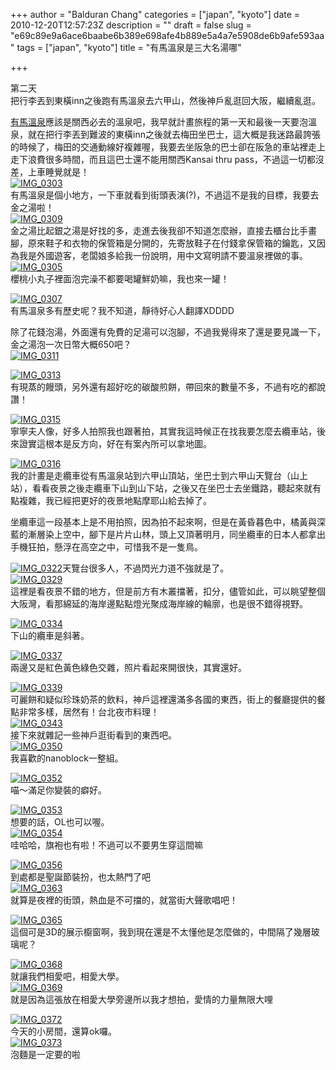 +++
author = "Balduran Chang"
categories = ["japan", "kyoto"]
date = 2010-12-20T12:57:23Z
description = ""
draft = false
slug = "e69c89e9a6ace6baabe6b389e698afe4b889e5a4a7e5908de6b9afe593aa"
tags = ["japan", "kyoto"]
title = "有馬溫泉是三大名湯哪"

+++


第二天  
 把行李丟到東橫inn之後跑有馬溫泉去六甲山，然後神戶亂逛回大阪，繼續亂逛。

[有馬溫泉](http://www.arima-onsen.com/)應該是關西必去的溫泉吧，我早就計畫旅程的第一天和最後一天要泡溫泉，就在把行李丟到難波的東橫inn之後就去梅田坐巴士，這大概是我迷路最誇張的時候了，梅田的交通動線好複雜喔，我要去坐阪急的巴士卻在阪急的車站裡走上走下浪費很多時間，而且這巴士還不能用關西Kansai thru pass，不過這一切都沒差，上車睡覺就是！  
[![IMG_0303](http://farm6.static.flickr.com/5003/5222713271_9b151e886e_m.jpg)](http://www.flickr.com/photos/balduran/5222713271/ "IMG_0303 by balduran, on Flickr")  
 有馬溫泉是個小地方，一下車就看到街頭表演(?)，不過這不是我的目標，我要去金之湯啦！  
[![IMG_0309](http://farm6.static.flickr.com/5046/5223315234_17c25243af_m.jpg)](http://www.flickr.com/photos/balduran/5223315234/ "IMG_0309 by balduran, on Flickr")  
 金之湯比起銀之湯是好找的多，走進去後我卻不知道怎麼辦，直接去櫃台比手畫腳，原來鞋子和衣物的保管箱是分開的，先寄放鞋子在付錢拿保管箱的鑰匙，又因為我是外國遊客，老闆娘多給我一份說明，用中文寫明請不要溫泉裡做的事。  
[![IMG_0305](http://farm5.static.flickr.com/4112/5223312204_8f59a7e983_m.jpg)](http://www.flickr.com/photos/balduran/5223312204/ "IMG_0305 by balduran, on Flickr")  
 櫻桃小丸子裡面泡完澡不都要喝罐鮮奶嘛，我也來一罐！

[![IMG_0307](http://farm6.static.flickr.com/5041/5223313826_6602c6791e_m.jpg)](http://www.flickr.com/photos/balduran/5223313826/ "IMG_0307 by balduran, on Flickr")  
 有馬溫泉多有歷史呢？我不知道，靜待好心人翻譯XDDDD

除了花錢泡湯，外面還有免費的足湯可以泡腳，不過我覺得來了還是要見識一下，金之湯泡一次日幣大概650吧？  
[![IMG_0311](http://farm6.static.flickr.com/5125/5222719547_6374135c4e_m.jpg)](http://www.flickr.com/photos/balduran/5222719547/ "IMG_0311 by balduran, on Flickr")

[![IMG_0313](http://farm5.static.flickr.com/4103/5223318424_50f9cc5b12_m.jpg)](http://www.flickr.com/photos/balduran/5223318424/ "IMG_0313 by balduran, on Flickr")  
 有現蒸的饅頭，另外還有超好吃的碳酸煎餅，帶回來的數量不多，不過有吃的都說讚！

[![IMG_0315](http://farm6.static.flickr.com/5088/5222722843_f75e39bbb0_m.jpg)](http://www.flickr.com/photos/balduran/5222722843/ "IMG_0315 by balduran, on Flickr")  
 寧寧夫人像，好多人拍照我也跟著拍，其實我這時候正在找我要怎麼去纜車站，後來證實這根本是反方向，好在有案內所可以拿地圖。

[![IMG_0316](http://farm6.static.flickr.com/5122/5223321044_01c69681f2_m.jpg)](http://www.flickr.com/photos/balduran/5223321044/ "IMG_0316 by balduran, on Flickr")  
 我的計畫是走纜車從有馬溫泉站到六甲山頂站，坐巴士到六甲山天覽台（山上站），看看夜景之後走纜車下山到山下站，之後又在坐巴士去坐鐵路，聽起來就有點複雜，我已經把更好的夜景地點摩耶山給去掉了。

坐纜車這一段基本上是不用拍照，因為拍不起來啊，但是在黃昏暮色中，橘黃與深藍的漸層染上空中，腳下是片片山林，頭上又頂著明月，同坐纜車的日本人都拿出手機狂拍，懸浮在高空之中，可惜我不是一隻鳥。

[![IMG_0322](http://farm5.static.flickr.com/4132/5223323784_b23504fb6e_m.jpg)](http://www.flickr.com/photos/balduran/5223323784/ "IMG_0322 by balduran, on Flickr")天覽台很多人，不過閃光力道不強就是了。  
[![IMG_0329](http://farm6.static.flickr.com/5282/5222729829_9b0bc0de6b_m.jpg)](http://www.flickr.com/photos/balduran/5222729829/ "IMG_0329 by balduran, on Flickr")  
 這裡是看夜景不錯的地方，但是前方有木叢擋著，扣分，儘管如此，可以眺望整個大阪灣，看那綿延的海岸邊點點燈光聚成海岸線的輪廓，也是很不錯得視野。

[![IMG_0334](http://farm6.static.flickr.com/5042/5222733111_12a6622bdf_m.jpg)](http://www.flickr.com/photos/balduran/5222733111/ "IMG_0334 by balduran, on Flickr")  
 下山的纜車是斜著。

[![IMG_0337](http://farm6.static.flickr.com/5210/5223332456_0f0c801d46_m.jpg)](http://www.flickr.com/photos/balduran/5223332456/ "IMG_0337 by balduran, on Flickr")  
 兩邊又是紅色黃色綠色交雜，照片看起來開很快，其實還好。

[![IMG_0339](http://farm6.static.flickr.com/5083/5222736301_e41175f184_m.jpg)](http://www.flickr.com/photos/balduran/5222736301/ "IMG_0339 by balduran, on Flickr")  
 可麗餅和疑似珍珠奶茶的飲料，神戶這裡還滿多各國的東西，街上的餐廳提供的餐點非常多樣，居然有！台北夜市料理！  
[![IMG_0343](http://farm6.static.flickr.com/5081/5223336450_602c91c688_m.jpg)](http://www.flickr.com/photos/balduran/5223336450/ "IMG_0343 by balduran, on Flickr")  
 接下來就雜記一些神戶逛街看到的東西吧。  
[![IMG_0350](http://farm6.static.flickr.com/5246/5222743749_ce0665a9af_m.jpg)](http://www.flickr.com/photos/balduran/5222743749/ "IMG_0350 by balduran, on Flickr")  
 我喜歡的nanoblock一整組。

[![IMG_0352](http://farm6.static.flickr.com/5241/5223342088_419febd1a0_m.jpg)](http://www.flickr.com/photos/balduran/5223342088/ "IMG_0352 by balduran, on Flickr")  
 喵～滿足你變裝的癖好。

[![IMG_0353](http://farm6.static.flickr.com/5128/5222745521_75d14c15a8_m.jpg)](http://www.flickr.com/photos/balduran/5222745521/ "IMG_0353 by balduran, on Flickr")  
 想要的話，OL也可以喔。  
[![IMG_0354](http://farm5.static.flickr.com/4128/5223343452_87aa098c55_m.jpg)](http://www.flickr.com/photos/balduran/5223343452/ "IMG_0354 by balduran, on Flickr")  
 哇哈哈，旗袍也有啦！不過可以不要男生穿這間嘛

[![IMG_0356](http://farm6.static.flickr.com/5201/5222747131_0253a609fe_m.jpg)](http://www.flickr.com/photos/balduran/5222747131/ "IMG_0356 by balduran, on Flickr")  
 到處都是聖誕節裝扮，也太熱門了吧  
[![IMG_0363](http://farm5.static.flickr.com/4151/5222751309_77db82c5a8_m.jpg)](http://www.flickr.com/photos/balduran/5222751309/ "IMG_0363 by balduran, on Flickr")  
 就算是夜裡的街頭，熱血是不可擋的，就當街大聲歌唱吧！

[![IMG_0365](http://farm5.static.flickr.com/4154/5223350068_5f214e3484_m.jpg)](http://www.flickr.com/photos/balduran/5223350068/ "IMG_0365 by balduran, on Flickr")  
 這個可是3D的展示櫥窗啊，我到現在還是不太懂他是怎麼做的，中間隔了幾層玻璃呢？

[![IMG_0368](http://farm6.static.flickr.com/5089/5223352112_e14b894897_m.jpg)](http://www.flickr.com/photos/balduran/5223352112/ "IMG_0368 by balduran, on Flickr")  
 就讓我們相愛吧，相愛大學。  
[![IMG_0369](http://farm6.static.flickr.com/5201/5223352694_fd2ffc50f2_m.jpg)](http://www.flickr.com/photos/balduran/5223352694/ "IMG_0369 by balduran, on Flickr")  
 就是因為這張放在相愛大學旁邊所以我才想拍，愛情的力量無限大哩

[![IMG_0372](http://farm5.static.flickr.com/4083/5222756863_fae8425c23_m.jpg)](http://www.flickr.com/photos/balduran/5222756863/ "IMG_0372 by balduran, on Flickr")  
 今天的小房間，還算ok囉。  
[![IMG_0373](http://farm6.static.flickr.com/5210/5222757499_38d72dc833_m.jpg)](http://www.flickr.com/photos/balduran/5222757499/ "IMG_0373 by balduran, on Flickr")  
 泡麵是一定要的啦

